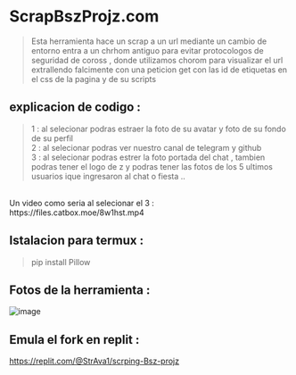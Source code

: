 # ScrapBszProjz.com
> Esta herramienta hace un scrap a un url mediante un cambio de entorno entra a un chrhom antiguo para evitar protocologos de seguridad de coross , donde utilizamos chorom para visualizar el url extrallendo falcimente con una peticion get con las id de etiquetas en el css de la pagina y de su scripts
## explicacion de codigo :
> 1 : al selecionar podras estraer la foto de su avatar y foto de su fondo de su perfil
> <br>
> 2 : al selecionar podras ver nuestro canal de telegram y github
> <br>
> 3 : al selecionar podras estrer la foto portada del chat , tambien podras tener el logo de z y podras tener las fotos de los 5 ultimos usuarios ique ingresaron al chat o fiesta ..
<br>
Un video como seria al selecionar el 3 : https://files.catbox.moe/8w1hst.mp4

## Istalacion para termux :
 > pip install Pillow

 ## Fotos de la herramienta :
![image](https://github.com/AvastrOficial/ScrapBszProjz.com/assets/91764815/9570e674-e2e7-4767-9870-8ba6caa57dab)

## Emula el fork en replit :
https://replit.com/@StrAva1/scrping-Bsz-projz
